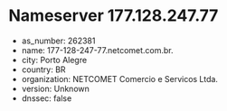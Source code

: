# Nameserver 177.128.247.77

* as_number: 262381
* name: 177-128-247-77.netcomet.com.br.
* city: Porto Alegre
* country: BR
* organization: NETCOMET Comercio e Servicos Ltda.
* version: Unknown
* dnssec: false
